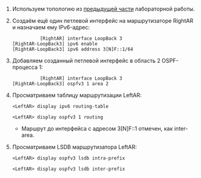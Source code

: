 1. Используем топологию из [предыдущей части](../Lab_08_2/Lab_08_2.md) лабораторной работы.

2. Создаём ещё один петлевой интерфейс на маршрутизаторе RightAR и назначаем ему IPv6-адрес:

   ```
             [RightAR] interface LoopBack 3
   [RightAR-LoopBack3] ipv6 enable
   [RightAR-LoopBack3] ipv6 address 3[N]F::1/64
   ```

3. Добавляем созданный петлевой интерфейс в область 2 OSPF-процесса 1:

   ```
             [RightAR] interface LoopBack 3
   [RightAR-LoopBack3] ospfv3 1 area 2
   ```

4. Просматриваем таблицу маршрутизации LeftAR:

   ```
   <LeftAR> display ipv6 routing-table
              
   <LeftAR> display ospfv3 1 routing
   ```

   - Маршрут до интерфейса с адресом 3[N]F::1 отмечен, как inter-area.

5. Просматриваем LSDB маршрутизатора LeftAR:

   ```
   <LeftAR> display ospfv3 lsdb intra-prefix
              
   <LeftAR> display ospfv3 lsdb inter-prefix
   ```
